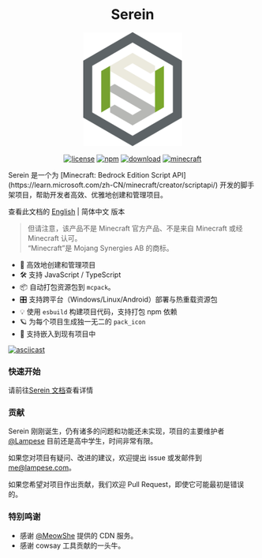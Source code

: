 <p align="center">
  <h1 align="center">Serein</h1>
</p>
<p align="center"><img width="200" src="./logo.svg" alt="logo"></a></p>
<p align="center">
  <a href="https://github.com/SereinMC/Serein/blob/main/LICENSE"><img src="https://img.shields.io/github/license/SereinMC/serein" alt="license"></a>
  <a href="https://www.npmjs.com/package/@pureeval/serein"><img src="https://img.shields.io/npm/v/%40pureeval%2Fserein" alt="npm"></a>
  <a href="https://www.npmjs.com/package/@pureeval/serein"><img src="https://img.shields.io/npm/dw/%40pureeval%2Fserein" alt="download"></a>
  <a href="https://www.npmjs.com/package/@pureeval/serein"><img src="https://img.shields.io/badge/minecraft_support-latest-8A2BE2" alt="minecraft"></a>
</p>
Serein 是一个为 [Minecraft: Bedrock Edition Script API](https://learn.microsoft.com/zh-CN/minecraft/creator/scriptapi/) 开发的脚手架项目，帮助开发者高效、优雅地创建和管理项目。

查看此文档的 [English](README.md) | 简体中文 版本

> 但请注意，该产品不是 Minecraft 官方产品、不是来自 Minecraft 或经 Minecraft 认可。  
> “Minecraft”是 Mojang Synergies AB 的商标。

- 🚀 高效地创建和管理项目
- 🛠️ 支持 JavaScript / TypeScript
- 📦 自动打包资源包到 `mcpack`。
- 🎛️ 支持跨平台（Windows/Linux/Android）部署与热重载资源包
- 💡 使用 `esbuild` 构建项目代码，支持打包 npm 依赖
- 🪐 为每个项目生成独一无二的 `pack_icon`
- 🔌 支持嵌入到现有项目中

[![asciicast](https://asciinema.org/a/600827.svg)](https://asciinema.org/a/600827)

### 快速开始

请前往[Serein 文档](https://sereinmc.github.io/Docs/)查看详情

### 贡献

Serein 刚刚诞生，仍有诸多的问题和功能还未实现，项目的主要维护者 [@Lampese](https://github.com/Lampese) 目前还是高中学生，时间非常有限。

如果您对项目有疑问、改进的建议，欢迎提出 issue 或发邮件到 me@lampese.com。

如果您希望对项目作出贡献，我们欢迎 Pull Request，即使它可能最初是错误的。

### 特别鸣谢

- 感谢 [@MeowShe](https://github.com/MeowShe) 提供的 CDN 服务。
- 感谢 cowsay 工具贡献的一头牛。

